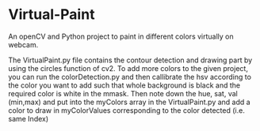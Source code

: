 # Virtual-Paint
An openCV and Python project to paint in different colors virtually on webcam.

The VirtualPaint.py file contains the contour detection and drawing part by using the circles function of cv2.
To add more colors to the given project, you can run the colorDetection.py and then callibrate the hsv according to the color you want to add such that whole background is black and the required color is white in the mmask.
Then note down the hue, sat, val (min,max) and put into the myColors array in the VirtualPaint.py and add a color to draw in myColorValues corresponding to the color detected (i.e. same Index)
